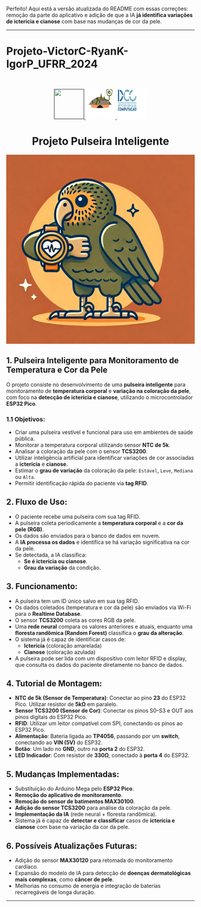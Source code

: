 Perfeito! Aqui está a versão atualizada do README com essas correções: remoção da parte do aplicativo e adição de que a IA **já identifica variações de icterícia e cianose** com base nas mudanças de cor da pele.

---

# Projeto-VictorC-RyanK-IgorP_UFRR_2024

<br />  
<p align="center">
  <a href="">
    <img src="https://user-images.githubusercontent.com/49700354/114078715-a61b2f00-987f-11eb-8eef-6fd7cfc17d33.png" alt="" width="80" height="80">
    <img src="https://github.com/VictorH456/MIC014Aula2-VictorC-RyanK-IgorP_UFRR_2024/blob/main/imagens/maloca.png" alt="" width="80" height="80">
    <img src="https://github.com/VictorH456/MIC014Aula2-VictorC-RyanK-IgorP_UFRR_2024/blob/main/imagens/dcc.png" alt="" width="80" height="80">
  </a>
  <h1 align="center">Projeto Pulseira Inteligente</h1>
  <p align="center">
    <img src="https://github.com/VictorH456/kakapo-2-sprint0/blob/main/Imagens/logo2.jpeg">
  </p>

## 1. Pulseira Inteligente para Monitoramento de Temperatura e Cor da Pele

O projeto consiste no desenvolvimento de uma **pulseira inteligente** para monitoramento de **temperatura corporal** e **variação na coloração da pele**, com foco na **detecção de icterícia e cianose**, utilizando o microcontrolador **ESP32 Pico**.

### 1.1 Objetivos:
- Criar uma pulseira vestível e funcional para uso em ambientes de saúde pública.
- Monitorar a temperatura corporal utilizando sensor **NTC de 5k**.
- Analisar a coloração da pele com o sensor **TCS3200**.
- Utilizar inteligência artificial para identificar variações de cor associadas a **icterícia** e **cianose**.
- Estimar o **grau de variação** da coloração da pele: `Estável`, `Leve`, `Mediana` ou `Alta`.
- Permitir identificação rápida do paciente via **tag RFID**.

## 2. Fluxo de Uso:
- O paciente recebe uma pulseira com sua tag RFID.
- A pulseira coleta periodicamente a **temperatura corporal** e a **cor da pele (RGB)**.
- Os dados são enviados para o banco de dados em nuvem.
- A **IA processa os dados** e identifica se há variação significativa na cor da pele.
- Se detectada, a IA classifica:
  - **Se é icterícia ou cianose**.
  - **Grau da variação** da condição.

## 3. Funcionamento:
- A pulseira tem um ID único salvo em sua tag RFID.
- Os dados coletados (temperatura e cor da pele) são enviados via Wi-Fi para o **Realtime Database**.
- O sensor **TCS3200** coleta as cores RGB da pele.
- Uma **rede neural** compara os valores anteriores e atuais, enquanto uma **floresta randômica (Random Forest)** classifica o **grau da alteração**.
- O sistema já é capaz de identificar casos de:
  - **Icterícia** (coloração amarelada)
  - **Cianose** (coloração azulada)
- A pulseira pode ser lida com um dispositivo com leitor RFID e display, que consulta os dados do paciente diretamente no banco de dados.

## 4. Tutorial de Montagem:
- **NTC de 5k (Sensor de Temperatura)**: Conectar ao pino **23** do ESP32 Pico. Utilizar resistor de **5kΩ** em paralelo.
- **Sensor TCS3200 (Sensor de Cor)**: Conectar os pinos S0–S3 e OUT aos pinos digitais do ESP32 Pico.
- **RFID**: Utilizar um leitor compatível com SPI, conectando os pinos ao ESP32 Pico.
- **Alimentação**: Bateria ligada ao **TP4056**, passando por um **switch**, conectando ao **VIN (5V)** do ESP32.
- **Botão**: Um lado no **GND**, outro na **porta 2** do ESP32.
- **LED Indicador**: Com resistor de **330Ω**, conectado à **porta 4** do ESP32.

## 5. Mudanças Implementadas:
- Substituição do Arduino Mega pelo **ESP32 Pico**.
- **Remoção do aplicativo de monitoramento**.
- **Remoção do sensor de batimentos MAX30100**.
- **Adição do sensor TCS3200** para análise da coloração da pele.
- **Implementação da IA** (rede neural + floresta randômica).
- Sistema já é capaz de **detectar e classificar** casos de **icterícia e cianose** com base na variação da cor da pele.

## 6. Possíveis Atualizações Futuras:
- Adição do sensor **MAX30120** para retomada do monitoramento cardíaco.
- Expansão do modelo de IA para detecção de **doenças dermatológicas mais complexas**, como **câncer de pele**.
- Melhorias no consumo de energia e integração de baterias recarregáveis de longa duração.

---
